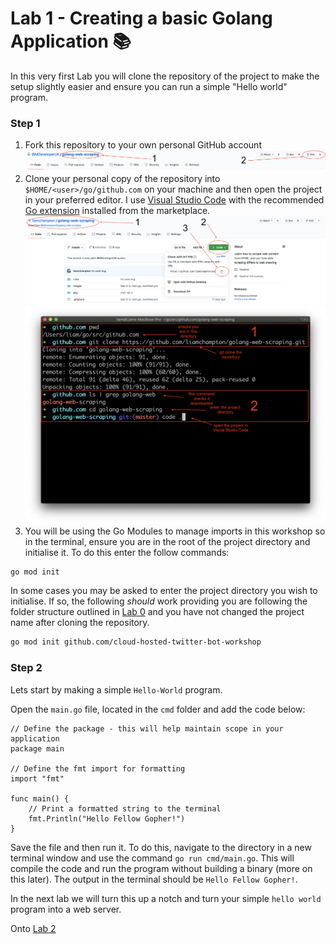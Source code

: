 # Lab 1 - Creating a basic Golang Application :books:

In this very first Lab you will clone the repository of the project to make the setup slightly easier and ensure you can run a simple "Hello world" program.

### Step 1

1. Fork this repository to your own personal GitHub account
![fork repository](./../images/ForkRepo.png)
2. Clone your personal copy of the repository into `$HOME/<user>/go/github.com` on your machine and then open the project in your preferred editor. I use [Visual Studio Code](https://code.visualstudio.com/) with the recommended [Go extension](https://code.visualstudio.com/docs/languages/go) installed from the marketplace.
![clone repository](./../images/CloneRepository.png)
![git clone](../images/GitClone.png)
3. You will be using the Go Modules to manage imports in this workshop so in the terminal, ensure you are in the root of the project directory and initialise it. To do this enter the follow commands:

```bash
go mod init
```

In some cases you may be asked to enter the project directory you wish to initialise. If so, the following _should_ work providing you are following the folder structure outlined in [Lab 0](./lab-0.md) and you have not changed the project name after cloning the repository.

```bash
go mod init github.com/cloud-hosted-twitter-bot-workshop
```

### Step 2

Lets start by making a simple `Hello-World` program.

Open the `main.go` file, located in the `cmd` folder and add the code below:

```golang
// Define the package - this will help maintain scope in your application
package main

// Define the fmt import for formatting
import "fmt"

func main() {
    // Print a formatted string to the terminal
    fmt.Println("Hello Fellow Gopher!")
}
```

Save the file and then run it. To do this, navigate to the directory in a new terminal window and use the command `go run cmd/main.go`. This will compile the code and run the program without building a binary (more on this later). The output in the terminal should be `Hello Fellow Gopher!`.

In the next lab we will turn this up a notch and turn your simple `hello world` program into a web server.

Onto [Lab 2](./lab-2.md)
